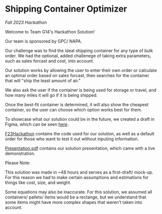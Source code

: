 # Shipping Container Optimizer 
*Fall 2023 Hackathon*

Welcome to Team G14's Hackathon Solution!

Our team is sponsored by GPC/ NAPA.

Our challenge was to find the ideal shipping container for any type of bulk order. We had the optional, added challenege of taking extra parameters, such as sales forcast and cost, into account.

Our solution works by allowing the user to enter their own order or calculate an optimal order based on sales forcast, then searches for the container that will "ship the least amount of air."

We also ask the user if the container is being used for storage or travel, and how many miles it will go if it is being shipped. 

Once the best-fit container is determined, it will also show the cheapest container, so the user can choose which option works best for them.

To showcase what our solution could be in the future, we created a draft in Figma, which can be seen [here](https://www.figma.com/file/6TPZpzIK4LJzRXiv56ywk2/Container-Optamizer?type=design&node-id=0%3A1&mode=design&t=chC56czygmI69ONR-1).

[F23Hackathon](F23Hackathon) contains the code used for our solution, as well as a default order for those who want to test it out without inputing information.

[Presentation.pdf](Presentation.pdf) contains our solution presentation, which came with a live demonstration.


Please Note:

This solution was made in ~48 hours and serves as a first-draft/ mock-up. For this reason we had to make certain assumptions and estimations for things like cost, size, and weight.

Some equations may also be inaccurate. For this solution, we assumed all containers/ pallets/ items would be a rectange, but we understand that some items might have more complex shapes that weren't taken into account. 



